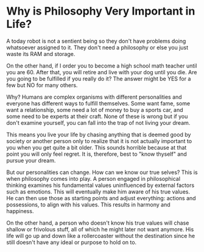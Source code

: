 # Why is Philosophy Very Important in Life?

A today robot is not a sentient being so they don't have problems doing whatsoever assigned to it. They don't need a philosophy or else you just waste its RAM and storage.

On the other hand, if I order you to become a high school math teacher until you are 60. After that, you will retire and live with your dog until you die. Are you going to be fulfilled if you really do it? The answer might be YES for a few but NO for many others.

Why? Humans are complex organisms with different personalities and everyone has different ways to fulfill themselves. Some want fame, some want a relationship, some need a lot of money to buy a sports car, and some need to be experts at their craft. None of these is wrong but if you don't examine yourself, you can fall into the trap of not living your dream.

This means you live your life by chasing anything that is deemed good by society or another person only to realize that it is not actually important to you when you get quite a bit older. This sounds horrible because at that point you will only feel regret. It is, therefore, best to "know thyself" and pursue your dream.

But our personalities can change. How can we know our true selves? This is when philosophy comes into play. A person engaged in philosophical thinking examines his fundamental values uninfluenced by external factors such as emotions. This will eventually make him aware of his true values. He can then use those as starting points and adjust everything: actions and possessions, to align with his values. This results in harmony and happiness.

On the other hand, a person who doesn't know his true values will chase shallow or frivolous stuff, all of which he might later not want anymore. His life will go up and down like a rollercoaster without the destination since he still doesn't have any ideal or purpose to hold on to.
